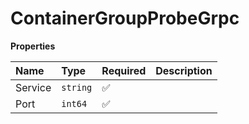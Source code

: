# ContainerGroupProbeGrpc

**Properties**

| Name    | Type     | Required | Description |
| :------ | :------- | :------- | :---------- |
| Service | `string` | ✅       |             |
| Port    | `int64`  | ✅       |             |
